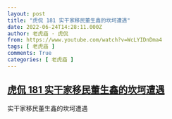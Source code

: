 ```yaml
---
layout: post
title: "虎侃 181 实干家移民董生鑫的坎坷遭遇"
date: 2022-06-24T14:28:11.000Z
author: 老虎庙 · 虎侃
from: https://www.youtube.com/watch?v=WcLYIDnDma4
tags: [ 老虎庙 ]
comments: True
categories: [ 老虎庙 ]
---
```

<!--1656080891000-->
[虎侃 181 实干家移民董生鑫的坎坷遭遇](https://www.youtube.com/watch?v=WcLYIDnDma4)
------

<div>
实干家移民董生鑫的坎坷遭遇
</div>
